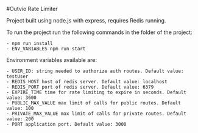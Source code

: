 #Outvio Rate Limiter

Project built using node.js with express, requires Redis running.

To run the project run the following commands in the folder of the project:

    - npm run install
    - ENV_VARIABLES npm run start

Environment variables available are:

    - USER_ID: string needed to authorize auth routes. Default value: testUser
    - REDIS_HOST host of redis server. Default value: localhost
    - REDIS_PORT port of redis server. Default value: 6379
    - EXPIRE_TIME time for rate limiting to expire in seconds. Default value: 3600
    - PUBLIC_MAX_VALUE max limit of calls for public routes. Default value: 100
    - PRIVATE_MAX_VALUE max limit of calls for private routes. Default value: 200
    - PORT application port. Default value: 3000
